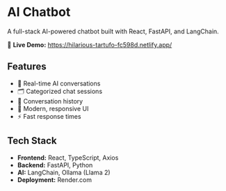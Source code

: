 # AI Chatbot

A full-stack AI-powered chatbot built with React, FastAPI, and LangChain.

🔗 **Live Demo:** <https://hilarious-tartufo-fc598d.netlify.app/>

## Features

- 💬 Real-time AI conversations
- 🗂️ Categorized chat sessions
- 📝 Conversation history
- 🎨 Modern, responsive UI
- ⚡ Fast response times

## Tech Stack

- **Frontend:** React, TypeScript, Axios
- **Backend:** FastAPI, Python
- **AI:** LangChain, Ollama (Llama 2)
- **Deployment:** Render.com
